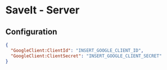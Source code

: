 ﻿# SaveIt - Server

## Configuration

```json
{
  "GoogleClient:ClientId": "INSERT_GOOGLE_CLIENT_ID",
  "GoogleClient:ClientSecret": "INSERT_GOOGLE_CLIENT_SECRET"
}
```